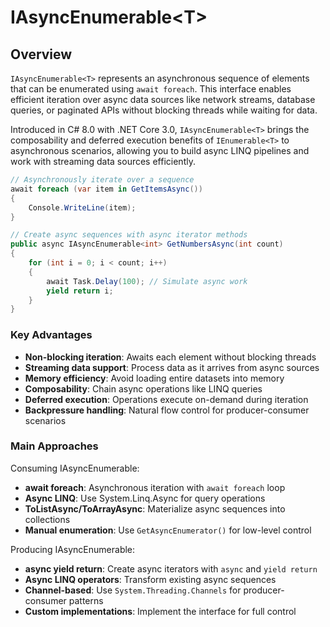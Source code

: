 # IAsyncEnumerable&lt;T&gt;

## Overview

`IAsyncEnumerable<T>` represents an asynchronous sequence of elements that can be enumerated using `await foreach`. This interface enables efficient iteration over async data sources like network streams, database queries, or paginated APIs without blocking threads while waiting for data.

Introduced in C# 8.0 with .NET Core 3.0, `IAsyncEnumerable<T>` brings the composability and deferred execution benefits of `IEnumerable<T>` to asynchronous scenarios, allowing you to build async LINQ pipelines and work with streaming data sources efficiently.

```csharp
// Asynchronously iterate over a sequence
await foreach (var item in GetItemsAsync())
{
    Console.WriteLine(item);
}

// Create async sequences with async iterator methods
public async IAsyncEnumerable<int> GetNumbersAsync(int count)
{
    for (int i = 0; i < count; i++)
    {
        await Task.Delay(100); // Simulate async work
        yield return i;
    }
}
```

### Key Advantages

- **Non-blocking iteration**: Awaits each element without blocking threads
- **Streaming data support**: Process data as it arrives from async sources
- **Memory efficiency**: Avoid loading entire datasets into memory
- **Composability**: Chain async operations like LINQ queries
- **Deferred execution**: Operations execute on-demand during iteration
- **Backpressure handling**: Natural flow control for producer-consumer scenarios

### Main Approaches

Consuming IAsyncEnumerable:
- **await foreach**: Asynchronous iteration with `await foreach` loop
- **Async LINQ**: Use System.Linq.Async for query operations
- **ToListAsync/ToArrayAsync**: Materialize async sequences into collections
- **Manual enumeration**: Use `GetAsyncEnumerator()` for low-level control

Producing IAsyncEnumerable:
- **async yield return**: Create async iterators with `async` and `yield return`
- **Async LINQ operators**: Transform existing async sequences
- **Channel-based**: Use `System.Threading.Channels` for producer-consumer patterns
- **Custom implementations**: Implement the interface for full control

